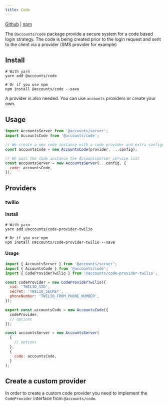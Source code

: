 ```yaml
---
title: Code
---
```


[Github](https://github.com/accounts-js/accounts/tree/master/packages/code) |
[npm](https://www.npmjs.com/package/@accounts/code)

The `@accounts/code` package provide a secure system for a code based login strategy. The code is being created prior to the login request and sent to the client via a provider (SMS provider for example)

## Install

```
# With yarn
yarn add @accounts/code

# Or if you use npm
npm install @accounts/code --save
```

A provider is also needed. You can use `accounts` providers or create your own.

## Usage

```javascript
import AccountsServer from '@accounts/server';
import AccountsCode from '@accounts/code';

// We create a new code instance with a code provider and extra configuration
const accountsCode = new AccountsCode(provider, ...config);

// We pass the code instance the AccountsServer service list
const accountsServer = new AccountsServer(...config, {
  code: accountsCode,
});
```

## Providers

### twilio

#### Install

```
# With yarn
yarn add @accounts/code-provider-twilio

# Or if you use npm
npm install @accounts/code-provider-twilio --save
```

#### Usage

```js
import { AccountsServer } from '@accounts/server';
import { AccountsCode } from '@accounts/code';
import { CodeProviderTwilio } from '@accounts/code-provider-twilio';

const codeProvider = new CodeProviderTwilio({
  sid: 'TWILIO_SID',
  secret: 'TWILIO_SECRET',
  phoneNumber: 'TWILIO_FROM_PHONE_NUMBER',
});

export const accountsCode = new AccountsCode({
  codeProvider,
  // options
});

const accountsServer = new AccountsServer(
  {
    // options
  },
  {
    code: accountsCode,
  }
);
```

## Create a custom provider

In order to create a custom code provider you need to implement the `CodeProvider` interface from `@accounts/code`.
